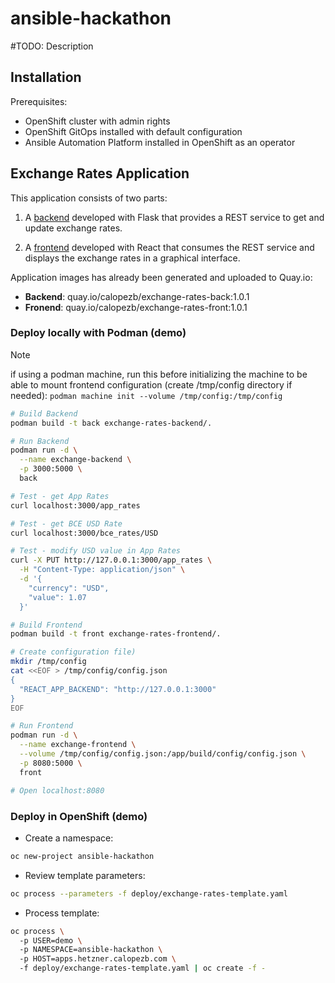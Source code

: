 # ansible-hackathon

#TODO: Description  

## Installation

Prerequisites:
- OpenShift cluster with admin rights
- OpenShift GitOps installed with default configuration
- Ansible Automation Platform installed in OpenShift as an operator

## Exchange Rates Application

This application consists of two parts:

1. A [backend](exchange-rates-backend/README.md) developed with Flask that provides a REST service to get and update exchange rates.

2. A [frontend](exchange-rates-frontend/README.md) developed with React that consumes the REST service and displays the exchange rates in a graphical interface.

Application images has already been generated and uploaded to Quay.io:

- **Backend**: quay.io/calopezb/exchange-rates-back:1.0.1
- **Fronend**: quay.io/calopezb/exchange-rates-front:1.0.1

### Deploy locally with Podman (demo)

> [!NOTE]  
> if using a podman machine, run this before initializing the machine to be able to mount frontend configuration (create /tmp/config directory if needed): `podman machine init --volume /tmp/config:/tmp/config`

```sh
# Build Backend
podman build -t back exchange-rates-backend/.

# Run Backend
podman run -d \
  --name exchange-backend \
  -p 3000:5000 \
  back

# Test - get App Rates
curl localhost:3000/app_rates

# Test - get BCE USD Rate
curl localhost:3000/bce_rates/USD

# Test - modify USD value in App Rates
curl -X PUT http://127.0.0.1:3000/app_rates \
  -H "Content-Type: application/json" \
  -d '{
    "currency": "USD",
    "value": 1.07
  }'

# Build Frontend
podman build -t front exchange-rates-frontend/.

# Create configuration file)
mkdir /tmp/config
cat <<EOF > /tmp/config/config.json
{
  "REACT_APP_BACKEND": "http://127.0.0.1:3000"
}
EOF

# Run Frontend
podman run -d \
  --name exchange-frontend \
  --volume /tmp/config/config.json:/app/build/config/config.json \
  -p 8080:5000 \
  front

# Open localhost:8080
```

### Deploy in OpenShift (demo)

- Create a namespace:
```sh
oc new-project ansible-hackathon
```

- Review template parameters:
```sh
oc process --parameters -f deploy/exchange-rates-template.yaml
```

- Process template:
```sh
oc process \ 
  -p USER=demo \ 
  -p NAMESPACE=ansible-hackathon \ 
  -p HOST=apps.hetzner.calopezb.com \ 
  -f deploy/exchange-rates-template.yaml | oc create -f -
```




